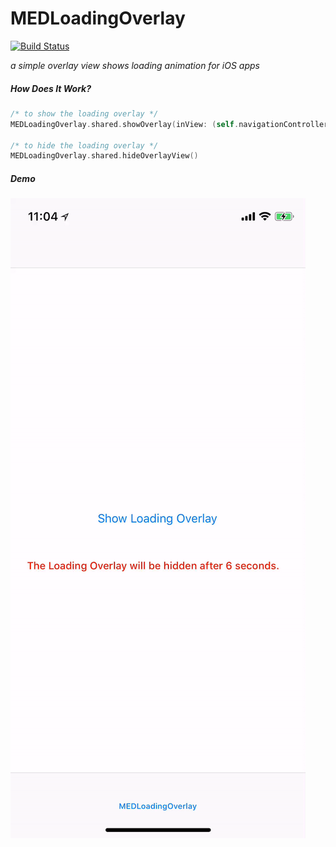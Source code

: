 # MEDLoadingOverlay

[![Build Status](https://travis-ci.org/codebit-inc/MEDLoadingOverlay.svg?branch=master)](https://travis-ci.org/codebit-inc/MEDLoadingOverlay)

_a simple overlay view shows loading animation for iOS apps_

##### How Does It Work?

```swift
/* to show the loading overlay */
MEDLoadingOverlay.shared.showOverlay(inView: (self.navigationController?.view)!, withColor: .gray)

/* to hide the loading overlay */
MEDLoadingOverlay.shared.hideOverlayView()
```

##### Demo

![Demo](https://github.com/codebit-inc/MEDLoadingOverlay/blob/master/MEDLoadingOverlay-Demo.gif)